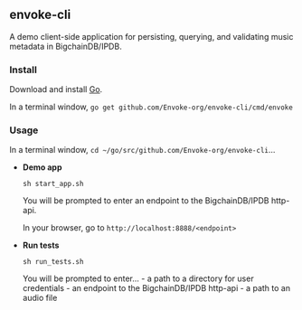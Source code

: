 ## envoke-cli

A demo client-side application for persisting, querying, and validating music metadata in BigchainDB/IPDB.

### Install 

Download and install [Go](https://golang.org/dl/).

In a terminal window, `go get github.com/Envoke-org/envoke-cli/cmd/envoke`

### Usage

In a terminal window, `cd ~/go/src/github.com/Envoke-org/envoke-cli`...

* **Demo app**
	
	`sh start_app.sh` 

	You will be prompted to enter an endpoint to the BigchainDB/IPDB http-api. 

	In your browser, go to `http://localhost:8888/<endpoint>`

*  **Run tests**

	`sh run_tests.sh`

	You will be prompted to enter...
		- a path to a directory for user credentials
		- an endpoint to the BigchainDB/IPDB http-api
		- a path to an audio file
